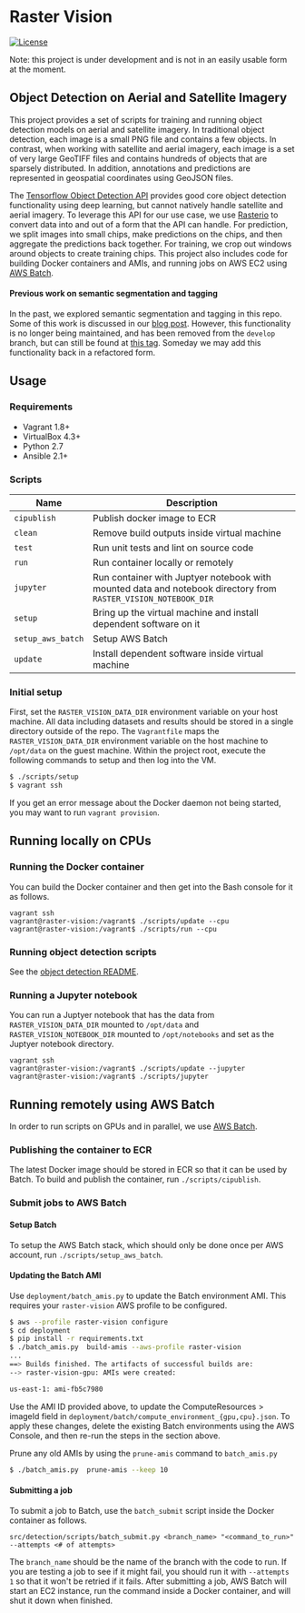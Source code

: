 # Raster Vision

[![License](https://img.shields.io/badge/License-Apache%202.0-blue.svg)](https://opensource.org/licenses/Apache-2.0)

Note: this project is under development and is not in an easily usable form at the moment.

## Object Detection on Aerial and Satellite Imagery

This project provides a set of scripts for training and running object detection models on aerial and satellite imagery. In traditional object detection, each image is a small PNG file and contains a few objects. In contrast, when working with satellite and aerial imagery, each image is a set of very large GeoTIFF files and contains hundreds of objects that are sparsely distributed. In addition, annotations and predictions are represented in geospatial coordinates using GeoJSON files.

The [Tensorflow Object Detection API](https://github.com/tensorflow/models/tree/master/research/object_detection) provides good core object detection functionality using deep learning, but cannot natively handle satellite and aerial imagery. To leverage this API for our use case, we use [Rasterio](https://github.com/mapbox/rasterio) to convert data into and out of a form that the API can handle. For prediction, we split images into small chips, make predictions on the chips, and then aggregate the predictions back together. For training, we crop out windows around objects to create training chips. This project also includes code for building Docker containers and AMIs, and running jobs on AWS EC2 using [AWS Batch](https://aws.amazon.com/batch/).

#### Previous work on semantic segmentation and tagging

In the past, we explored semantic segmentation and tagging in this repo. Some of this work is discussed in our [blog post](https://www.azavea.com/blog/2017/05/30/deep-learning-on-aerial-imagery/).
However, this functionality is no longer being maintained, and has been removed from the `develop` branch, but can still be found at [this tag](https://github.com/azavea/raster-vision/releases/tag/old-semseg-tagging). Someday we may add this functionality back in a refactored form.

## Usage

### Requirements

- Vagrant 1.8+
- VirtualBox 4.3+
- Python 2.7
- Ansible 2.1+

### Scripts

| Name     | Description                              |
| -------- | ---------------------------------------- |
| `cipublish`  | Publish docker image to ECR |
| `clean`  | Remove build outputs inside virtual machine |
| `test`   | Run unit tests and lint on source code |
| `run` | Run container locally or remotely |
| `jupyter` | Run container with Juptyer notebook with mounted data and notebook directory from `RASTER_VISION_NOTEBOOK_DIR` |
| `setup`  | Bring up the virtual machine and install dependent software on it |
| `setup_aws_batch`  | Setup AWS Batch |
| `update` | Install dependent software inside virtual machine |

### Initial setup

First, set the `RASTER_VISION_DATA_DIR` environment variable on your host machine. All data including datasets and results should be stored in a single directory outside of the repo. The `Vagrantfile` maps the `RASTER_VISION_DATA_DIR` environment variable on the host machine to `/opt/data` on the guest machine. Within the project root, execute the following commands to setup and then log into the VM.

```bash
$ ./scripts/setup
$ vagrant ssh
```

If you get an error message about the Docker daemon not being started, you
may want to run `vagrant provision`.

## Running locally on CPUs

### Running the Docker container

You can build the Docker container and then get into the Bash console for it as follows.
```shell
vagrant ssh
vagrant@raster-vision:/vagrant$ ./scripts/update --cpu
vagrant@raster-vision:/vagrant$ ./scripts/run --cpu
```

### Running object detection scripts

See the [object detection README](src/detection/README.md).

### Running a Jupyter notebook

You can run a Juptyer notebook that has the data from `RASTER_VISION_DATA_DIR` mounted to `/opt/data`
and `RASTER_VISION_NOTEBOOK_DIR` mounted to `/opt/notebooks` and set as the Juptyer notebook directory.

```shell
vagrant ssh
vagrant@raster-vision:/vagrant$ ./scripts/update --jupyter
vagrant@raster-vision:/vagrant$ ./scripts/jupyter
```

## Running remotely using AWS Batch

In order to run scripts on GPUs and in parallel, we use [AWS Batch](https://aws.amazon.com/batch/).

### Publishing the container to ECR

The latest Docker image should be stored in ECR so that it can be used by Batch. To build and publish the container, run `./scripts/cipublish`.

### Submit jobs to AWS Batch

#### Setup Batch

To setup the AWS Batch stack, which should only be done once per AWS account, run `./scripts/setup_aws_batch`.

#### Updating the Batch AMI

Use `deployment/batch_amis.py` to update the Batch environment AMI. This requires your `raster-vision` AWS profile to be configured.

```bash
$ aws --profile raster-vision configure
$ cd deployment
$ pip install -r requirements.txt
$ ./batch_amis.py  build-amis --aws-profile raster-vision
...
==> Builds finished. The artifacts of successful builds are:
--> raster-vision-gpu: AMIs were created:

us-east-1: ami-fb5c7980
```

Use the AMI ID provided above, to update the ComputeResources > imageId field in `deployment/batch/compute_environment_{gpu,cpu}.json`. To apply these changes, delete the existing Batch environments using the AWS Console, and then re-run the steps in the section above.

Prune any old AMIs by using the `prune-amis` command to `batch_amis.py`
```bash
$ ./batch_amis.py  prune-amis --keep 10
```

#### Submitting a job

To submit a job to Batch, use the `batch_submit` script inside the Docker container as follows.

```
src/detection/scripts/batch_submit.py <branch_name> "<command_to_run>" --attempts <# of attempts>
```

The `branch_name` should be the name of the branch with the code to run. If you are testing a job to see if it might fail, you should run it with `--attempts 1` so that it won't be retried if it fails. After submitting a job, AWS Batch will start an EC2 instance, run the command inside a Docker container, and will shut it down when finished.
